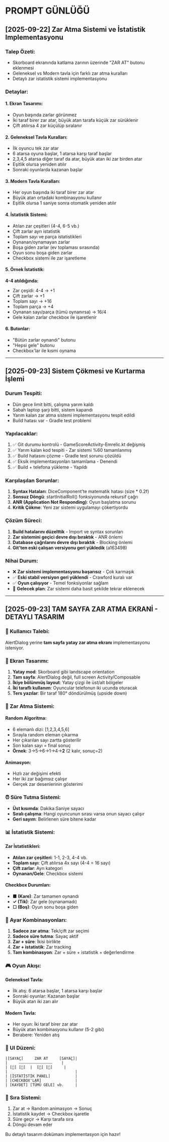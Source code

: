 # PROMPT GÜNLÜĞÜ

## [2025-09-22] Zar Atma Sistemi ve İstatistik Implementasyonu

### Talep Özeti:
- Skorboard ekranında katlama zarının üzerinde "ZAR AT" butonu eklenmesi
- Geleneksel vs Modern tavla için farklı zar atma kuralları
- Detaylı zar istatistik sistemi implementasyonu

### Detaylar:

#### 1. Ekran Tasarımı:
- Oyun başında zarlar görünmez
- İki taraf birer zar atar, büyük atan tarafa küçük zar sürüklenir
- Çift atılırsa 4 zar küçülüp sıralanır

#### 2. Geleneksel Tavla Kuralları:
- İlk oyuncu tek zar atar
- 6 atarsa oyuna başlar, 1 atarsa karşı taraf başlar
- 2,3,4,5 atarsa diğer taraf da atar, büyük atan iki zar birden atar
- Eşitlik olursa yeniden atılır
- Sonraki oyunlarda kazanan başlar

#### 3. Modern Tavla Kuralları:
- Her oyun başında iki taraf birer zar atar
- Büyük atan ortadaki kombinasyonu kullanır
- Eşitlik olursa 1 saniye sonra otomatik yeniden atılır

#### 4. İstatistik Sistemi:
- Atılan zar çeşitleri (4-4, 6-5 vb.)
- Çift zarlar ayrı istatistik
- Toplam sayı ve parça istatistikleri
- Oynanan/oynamayan zarlar
- Boşa giden zarlar (ev toplaması sırasında)
- Oyun sonu boşa giden zarlar
- Checkbox sistemi ile zar işaretleme

#### 5. Örnek İstatistik:
**4-4 atıldığında:**
- Zar çeşidi: 4-4 → +1
- Çift zarlar → +1  
- Toplam sayı → +16
- Toplam parça → +4
- Oynanan sayı/parça (tümü oynanırsa) → 16/4
- Gele kalan zarlar checkbox ile işaretlenir

#### 6. Butonlar:
- "Bütün zarlar oynandı" butonu
- "Hepsi gele" butonu  
- Checkbox'lar ile kısmi oynama

---

## [2025-09-23] Sistem Çökmesi ve Kurtarma İşlemi

### Durum Tespiti:
- Dün gece limit bitti, çalışma yarım kaldı
- Sabah laptop şarjı bitti, sistem kapandı
- Yarım kalan zar atma sistemi implementasyonu tespit edildi
- Build hatası var - Gradle test problemi

### Yapılacaklar:
1. ✅ Git durumu kontrolü - GameScoreActivity-Emrelic.kt değişmiş
2. ✅ Yarım kalan kod tespiti - Zar sistemi %60 tamamlanmış
3. ✅ Build hatasını çözme - Gradle test sorunu çözüldü
4. ✅ Eksik implementasyonları tamamlama - Denendi
5. ✅ Build + telefona yükleme - Yapıldı

### Karşılaşılan Sorunlar:
1. **Syntax Hataları**: DiceComponent'te matematik hatası (size * 0.2f)
2. **Sonsuz Döngü**: startInitialRoll() fonksiyonunda rekursif çağrı
3. **ANR (Application Not Responding)**: Oyun başlatma sorunu
4. **Kritik Çökme**: Yeni zar sistemi uygulamayı çökertiyordu

### Çözüm Süreci:
1. **Build hatalarını düzelttik** - Import ve syntax sorunları
2. **Zar sistemini geçici devre dışı bıraktık** - ANR önlemi
3. **Database çağrılarını devre dışı bıraktık** - Blocking önlemi
4. **Git'ten eski çalışan versiyonu geri yükledik** (a163498)

### Nihai Durum:
- ❌ **Zar sistemi implementasyonu başarısız** - Çok karmaşık
- ✅ **Eski stabil versiyon geri yüklendi** - Crawford kuralı var
- ✅ **Oyun çalışıyor** - Temel fonksiyonlar sağlam
- 🔮 **Gelecek plan**: Zar sistemi daha basit şekilde tekrar eklenecek

---

## [2025-09-23] TAM SAYFA ZAR ATMA EKRANİ - DETAYLI TASARIM

### 🎯 Kullanıcı Talebi:
AlertDialog yerine **tam sayfa yatay zar atma ekranı** implementasyonu isteniyor.

### 📱 Ekran Tasarımı:
1. **Yatay mod**: Skorboard gibi landscape orientation
2. **Tam sayfa**: AlertDialog değil, full screen Activity/Composable
3. **İkiye bölünmüş layout**: Yatay çizgi ile üst/alt bölgeler
4. **İki taraflı kullanım**: Oyuncular telefonun iki ucunda oturacak
5. **Ters yazılar**: Bir taraf 180° döndürülmüş (upside down)

### 🎲 Zar Atma Sistemi:
#### Random Algoritma:
- 6 elemanlı dizi: [1,2,3,4,5,6]
- Sırayla random eleman çıkarma
- Her çıkarılan sayı zartta gösterilir
- Son kalan sayı = final sonuç
- **Örnek**: 3→5→6→1→4→**2** (2 kalır, sonuç=2)

#### Animasyon:
- Hızlı zar değişimi efekti
- Her iki zar bağımsız çalışır
- Gerçek zar desenlerinin gösterimi

### ⏰ Süre Tutma Sistemi:
- **Üst kısımda**: Dakika:Saniye sayacı
- **Sıralı çalışma**: Hangi oyuncunun sırası varsa onun sayacı çalışır
- **Geri sayım**: Belirlenen süre bitene kadar

### 📊 İstatistik Sistemi:
#### Zar İstatistikleri:
- **Atılan zar çeşitleri**: 1-1, 2-3, 4-4 vb.
- **Toplam sayı**: Çift atılırsa 4x sayı (4-4 = 16 sayı)
- **Çift zarlar**: Ayrı kategori
- **Oynanan/Gele**: Checkbox sistemi

#### Checkbox Durumları:
- **■ (Kare)**: Zar tamamen oynandı
- **✓ (Tik)**: Zar gele (oynanamadı)
- **☐ (Boş)**: Oyun sonu boşa giden

### 🔧 Ayar Kombinasyonları:
1. **Sadece zar atma**: Tek/çift zar seçimi
2. **Sadece süre tutma**: Sayaç aktif
3. **Zar + süre**: İkisi birlikte
4. **Zar + istatistik**: Zar tracking
5. **Tam kombinasyon**: Zar + süre + istatistik + değerlendirme

### 🎮 Oyun Akışı:
#### Geleneksel Tavla:
- İlk atış: 6 atarsa başlar, 1 atarsa karşı başlar
- Sonraki oyunlar: Kazanan başlar
- Büyük atan iki zarı alır

#### Modern Tavla:
- Her oyun: İki taraf birer zar atar
- Büyük atan kombinasyonu kullanır (5-2 gibi)
- Berabere: Yeniden atış

### 📱 UI Düzeni:
```
|[SAYAÇ]     ZAR AT     [SAYAÇ]|
|     ⎯⎯⎯⎯⎯⎯⎯⎯⎯⎯⎯⎯⎯⎯⎯⎯⎯⎯    |
| [🎲] [🎲]  |  [🎲] [🎲]     |
|                              |
| [İSTATİSTİK PANEL]           |
| [CHECKBOX'LAR]               |
| [KAYDET] [TÜMÜ GELE] vb.     |
```

### 🔄 Sıra Sistemi:
1. Zar at → Random animasyon → Sonuç
2. İstatistik kaydet → Checkbox işaretle
3. Süre geçir → Karşı tarafa sıra
4. Döngü devam eder

Bu detaylı tasarım dokümanı implementasyon için hazır!